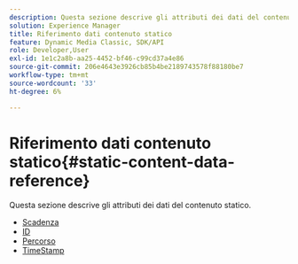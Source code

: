```yaml
---
description: Questa sezione descrive gli attributi dei dati del contenuto statico.
solution: Experience Manager
title: Riferimento dati contenuto statico
feature: Dynamic Media Classic, SDK/API
role: Developer,User
exl-id: 1e1c2a8b-aa25-4452-bf46-c99cd37a4e86
source-git-commit: 206e4643e3926cb85b4be2189743578f88180be7
workflow-type: tm+mt
source-wordcount: '33'
ht-degree: 6%

---
```


# Riferimento dati contenuto statico{#static-content-data-reference}

Questa sezione descrive gli attributi dei dati del contenuto statico.

* [Scadenza](r-expiration-static.md)
* [ID](r-id-static.md)
* [Percorso](r-path-static.md)
* [TimeStamp](r-timestamp-static.md)
